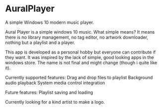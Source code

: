 # AuralPlayer
A simple Windows 10 modern music player.

Aural Player is a simple windows 10 music. What simple means? It means there is no library management, no tag editor, no artwork downloader, nothing but a playlist and a player.

This app is developed as a personal hobby but everyone can contribute if they want. It was inspired by the lack of simple, good looking apps in the windows store. The name is not final and might change (though i quite like it).

Currently supported features:
Drag and drop files to playlist
Background audio playback
System media control integration

Future features:
Playlist saving and loading

Currently looking for a kind artist to make a logo.
